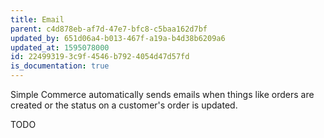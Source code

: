```yaml
---
title: Email
parent: c4d878eb-af7d-47e7-bfc8-c5baa162d7bf
updated_by: 651d06a4-b013-467f-a19a-b4d38b6209a6
updated_at: 1595078000
id: 22499319-3c9f-4546-b792-4054d47d57fd
is_documentation: true
---
```

Simple Commerce automatically sends emails when things like orders are created or the status on a customer's order is updated.

TODO